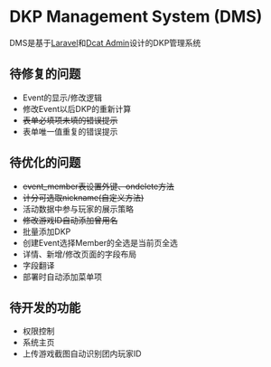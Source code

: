# DKP Management System (DMS)
DMS是基于[Laravel](https://laravel.com)和[Dcat Admin](http://www.dcatadmin.com)设计的DKP管理系统

## 待修复的问题
- Event的显示/修改逻辑
- 修改Event以后DKP的重新计算
- ~~表单必填项未填的错误提示~~
- 表单唯一值重复的错误提示

## 待优化的问题
- ~~event_member表设置外键、ondelete方法~~
- ~~计分可选取nickname(自定义方法)~~
- 活动数据中参与玩家的展示策略
- ~~修改游戏ID自动添加曾用名~~
- 批量添加DKP
- 创建Event选择Member的全选是当前页全选
- 详情、新增/修改页面的字段布局
- 字段翻译
- 部署时自动添加菜单项


## 待开发的功能
- 权限控制
- 系统主页
- 上传游戏截图自动识别团内玩家ID